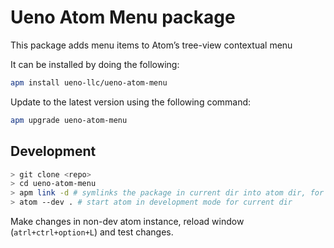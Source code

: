 # Ueno Atom Menu package

This package adds menu items to Atom’s tree-view contextual menu

It can be installed by doing the following:
```bash
apm install ueno-llc/ueno-atom-menu
```

Update to the latest version using the following command:
```bash
apm upgrade ueno-atom-menu
```

## Development

```bash
> git clone <repo>
> cd ueno-atom-menu
> apm link -d # symlinks the package in current dir into atom dir, for dev
> atom --dev . # start atom in development mode for current dir
```

Make changes in non-dev atom instance, reload window (`atrl+ctrl+option+L`) and test changes.
